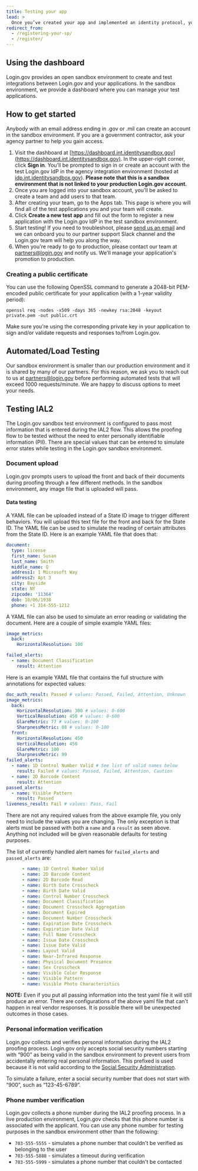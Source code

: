 ```yaml
---
title: Testing your app
lead: >
  Once you’ve created your app and implemented an identity protocol, you can now register it in the test environment dashboard and start testing.
redirect_from:
  - /registering-your-sp/
  - /register/
---
```


## Using the dashboard

Login.gov provides an open sandbox environment to create and test integrations between Login.gov and your applications. In the sandbox environment, we provide a dashboard where you can manage your test applications.

## How to get started

Anybody with an email address ending in .gov or .mil can create an account in the sandbox environment. If you are a government contractor, ask your agency partner to help you gain access.

1. Visit the dashboard at [https://dashboard.int.identitysandbox.gov](https://dashboard.int.identitysandbox.gov). In the upper-right corner, click **Sign in**. You'll be prompted to sign in or create an account with the test Login.gov IdP in the agency integration environment (hosted at [idp.int.identitysandbox.gov](https://idp.int.identitysandbox.gov)). **Please note that this is a sandbox environment that is not linked to your production Login.gov account.**
2. Once you are logged into your sandbox account, you'll be asked to create a team and add users to that team.
3. After creating your team, go to the Apps tab. This page is where you will find all of the test applications you and your team will create.
4. Click **Create a new test app** and fill out the form to register a new application with the Login.gov IdP in the test sandbox environment.
5. Start testing! If you need to troubleshoot, please [send us an email](mailto:partners@login.gov) and we can onboard you to our partner support Slack channel and the Login.gov team will help you along the way.
6. When you're ready to go to production, please contact our team at [partners@login.gov](mailto:partners@login.gov) and notify us. We'll manage your application's promotion to production.

### Creating a public certificate

You can use the following OpenSSL command to generate a 2048-bit PEM-encoded public certificate for your application (with a 1-year validity period):

```
openssl req -nodes -x509 -days 365 -newkey rsa:2048 -keyout private.pem -out public.crt
```

Make sure you're using the corresponding private key in your application to sign and/or validate requests and responses to/from Login.gov.

## Automated/Load Testing

Our sandbox environment is smaller than our production environment and it is shared by many of our partners. For this reason, we ask you to reach out to us at partners@login.gov before performing automated tests that will exceed 1000 requests/minute. We are happy to discuss options to meet your needs.

## Testing IAL2

The Login.gov sandbox test environment is configured to pass most information that is entered during the IAL2 flow. This allows the proofing flow to be tested without the need to enter personally identifiable information (PII). There are special values that can be entered to simulate error states while testing in the Login.gov sandbox environment.

### Document upload

Login.gov prompts users to upload the front and back of their documents during proofing through a few different methods. In the sandbox environment, any image file that is uploaded will pass.

#### Data testing

A YAML file can be uploaded instead of a State ID image to trigger different behaviors. You will upload this text file for the front and back for the State ID. The YAML file can be used to simulate the reading of certain attributes from the State ID. Here is an example YAML file that does that:

```yaml
document:
  type: license
  first_name: Susan
  last_name: Smith
  middle_name: Q
  address1: 1 Microsoft Way
  address2: Apt 3
  city: Bayside
  state: NY
  zipcode: '11364'
  dob: 10/06/1938
  phone: +1 314-555-1212
```

A YAML file can also be used to simulate an error reading or validating the document. Here are a couple of simple example YAML files:

```yaml
image_metrics:
  back:
    HorizontalResolution: 100
```

```yaml
failed_alerts:
  - name: Document Classification
    result: Attention
```

Here is an example YAML file that contains the full structure with annotations for expected values:

```yaml
doc_auth_result: Passed # values: Passed, Failed, Attention, Unknown
image_metrics:
  back:
    HorizontalResolution: 300 # values: 0-600
    VerticalResolution: 450 # values: 0-600
    GlareMetric: 77 # values: 0-100
    SharpnessMetric: 88 # values: 0-100
  front:
    HorizontalResolution: 450
    VerticalResolution: 450
    GlareMetric: 100
    SharpnessMetric: 99
failed_alerts:
  - name: 1D Control Number Valid # See list of valid names below
    result: Failed # values: Passed, Failed, Attention, Caution
  - name: 2D Barcode Content
    result: Attention
passed_alerts:
  - name: Visible Pattern
    result: Passed
liveness_result: Fail # values: Pass, Fail
```
There are not any required values from the above example file, you only need to include the values you are changing. The only exception is that alerts must be passed with both a `name` and a `result` as seen above. Anything not included will be given reasonable defaults for testing purposes.

The list of currently handled alert names for `failed_alerts` and `passed_alerts` are:
```yaml
      - name: 1D Control Number Valid
      - name: 2D Barcode Content
      - name: 2D Barcode Read
      - name: Birth Date Crosscheck
      - name: Birth Date Valid
      - name: Control Number Crosscheck
      - name: Document Classification
      - name: Document Crosscheck Aggregation
      - name: Document Expired
      - name: Document Number Crosscheck
      - name: Expiration Date Crosscheck
      - name: Expiration Date Valid
      - name: Full Name Crosscheck
      - name: Issue Date Crosscheck
      - name: Issue Date Valid
      - name: Layout Valid
      - name: Near-Infrared Response
      - name: Physical Document Presence
      - name: Sex Crosscheck
      - name: Visible Color Response
      - name: Visible Pattern
      - name: Visible Photo Characteristics
```

**NOTE:** Even if you put all passing information into the test yaml file it will still produce an error. There are configurations of the above yaml file that can't happen in real vendor responses. It is possible there will be unexpected outcomes in those cases.

### Personal information verification

Login.gov collects and verifies personal information during the IAL2 proofing process. Login.gov only accepts social security numbers starting with “900” as being valid in the sandbox environment to prevent users from accidentally entering real personal information. This prefixed is used because it is not valid according to the [Social Security Administration](https://secure.ssa.gov/poms.nsf/lnx/0110201035).

To simulate a failure, enter a social security number that does not start with “900”, such as “123-45-6789”.


### Phone number verification

Login.gov collects a phone number during the IAL2 proofing process. In a live production environment, Login.gov checks that this phone number is associated with the applicant. You can use any phone number for testing purposes in the sandbox environment other than the following:

* `703-555-5555` - simulates a phone number that couldn't be verified as belonging to the user
* `703-555-5888` - simulates a timeout during verification
* `703-555-5999` - simulates a phone number that couldn't be contacted
